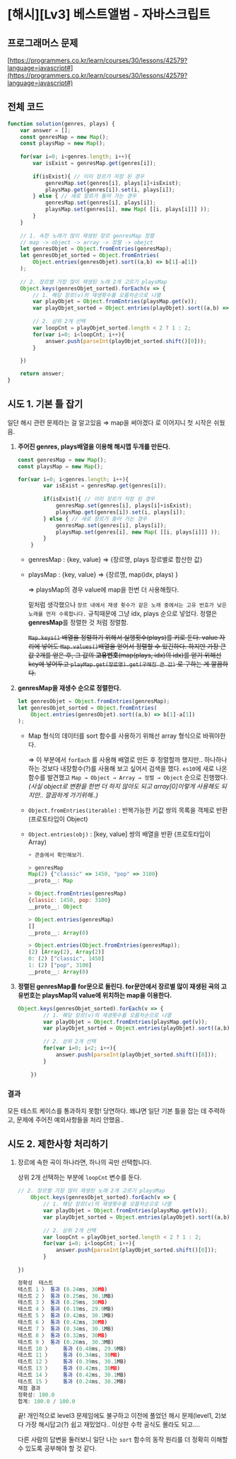 # [해시][Lv3] 베스트앨범 - 자바스크립트

## 프로그래머스 문제

[https://programmers.co.kr/learn/courses/30/lessons/42579?language=javascript#](https://programmers.co.kr/learn/courses/30/lessons/42579?language=javascript#)

## 전체 코드

```jsx
function solution(genres, plays) {
    var answer = [];
    const genresMap = new Map();
    const playsMap = new Map();
    
    for(var i=0; i<genres.length; i++){
        var isExist = genresMap.get(genres[i]);
        
        if(isExist){ // 이미 장르가 저장 된 경우
            genresMap.set(genres[i], plays[i]+isExist);
            playsMap.get(genres[i]).set(i, plays[i]);
        } else { // 새로 장르가 들어 가는 경우
            genresMap.set(genres[i], plays[i]);
            playsMap.set(genres[i], new Map( [[i, plays[i]]] ));
        }
    }
    
    // 1. 속한 노래가 많이 재생된 장르 genresMap 정렬
    // map -> object -> array -> 정렬 -> obejct
    let genresObjet = Object.fromEntries(genresMap);
    let genresObjet_sorted = Object.fromEntries(
        Object.entries(genresObjet).sort((a,b) => b[1]-a[1])
    );
    
    // 2. 장르별 가장 많이 재생된 노래 2개 고르기 playsMap
    Object.keys(genresObjet_sorted).forEach(v => {
        // 1. 해당 장르(v)의 재생횟수를 오름차순으로 나열
        var playObjet = Object.fromEntries(playsMap.get(v));
        var playObjet_sorted = Object.entries(playObjet).sort((a,b) => b[1]-a[1]);
        
        // 2. 상위 2개 선택
        var loopCnt = playObjet_sorted.length < 2 ? 1 : 2;
        for(var i=0; i<loopCnt; i++){
            answer.push(parseInt(playObjet_sorted.shift()[0]));
        }
        
    })

    return answer;
}
```

## 시도 1. 기본 틀 잡기

일단 해시 관련 문제라는 걸 알고있음 ⇒ map을 써야겠다 로 이어지니 첫 시작은 쉬웠음.

1. **주어진 genres, plays배열을 이용해 해시맵 두개를 만든다.**

    ```jsx
    const genresMap = new Map();
    const playsMap = new Map();

    for(var i=0; i<genres.length; i++){
            var isExist = genresMap.get(genres[i]);
            
            if(isExist){ // 이미 장르가 저장 된 경우
                genresMap.set(genres[i], plays[i]+isExist);
                playsMap.get(genres[i]).set(i, plays[i]);
            } else { // 새로 장르가 들어 가는 경우
                genresMap.set(genres[i], plays[i]);
                playsMap.set(genres[i], new Map( [[i, plays[i]]] ));
            }
        }
    ```

    * genresMap : {key, value} ⇒ {장르명, plays 장르별로 합산한 값}
    * playsMap : {key, value} ⇒ {장르명, map(idx, plays) }

        ⇒ playsMap의 경우 value에 map을 한번 더 사용해줬다. 

        밑처럼 생각했으나 `장르 내에서 재생 횟수가 같은 노래 중에서는 고유 번호가 낮은 노래를 먼저 수록합니다.` 규칙때문에 그냥 idx, plays 순으로 넣었다. 정렬은 **genresMap**를 정렬한 것 처럼 정렬함.   

        ~~`Map.keys()` 배열을 정렬하기 위해서 실행횟수(plays)를 키로 둔다.
        value 자리에 넣어도 `Map.values()`배열을 얻어서 정렬할 수 있긴하다. 
        하지만 가장 큰 값 2개를 얻은 후, 그 값의 **고유번호**(map(plays, idx)의 idx)를 얻기 위해선 key에 넣어두고 `playMap.get(장르명).get(구해진 큰 값)` 로 구하는 게 깔끔하다.~~

2. **genresMap을 재생수 순으로 정렬한다.**

    ```jsx
    let genresObjet = Object.fromEntries(genresMap);
    let genresObjet_sorted = Object.fromEntries(
        Object.entries(genresObjet).sort((a,b) => b[1]-a[1])
    );
    ```

    * Map 형식의 데이터를 sort 함수를 사용하기 위해선 array 형식으로 바꿔야한다.

        ⇒ 이 부분에서 `forEach` 를 사용해 배열로 만든 후 정렬할까 했지만.. 하나하나 하는 것보다 내장함수(?)를 사용해 보고 싶어서 검색을 했다. `es10`에 새로 나온 함수를 발견했고 `Map → Object → Array → 정렬 → Object` 순으로 진행했다. *(사실 object로 변환을 한번 더 하지 않아도 되고 array[0]이렇게 사용해도 되지만.. 깔끔하게 가기위해..)*

    * `Object.fromEntries(iterable)` : 반복가능한 키값 쌍의 목록을 객체로 반환(프로토타입이 Object)
    * `Object.entries(obj)` : [key, value] 쌍의 배열을 반환 (프로토타입이 Array)

        ```jsx
        + 콘솔에서 확인해보기.

        > genresMap
        Map(2) {"classic" => 1450, "pop" => 3100}
        __proto__: Map

        > Object.fromEntries(genresMap)
        {classic: 1450, pop: 3100}
        __proto__: Object

        > Object.entries(genresMap)
        []
        __proto__: Array(0)

        > Object.entries(Object.fromEntries(genresMap));
        (2) [Array(2), Array(2)]
        0: (2) ["classic", 1450]
        1: (2) ["pop", 3100]
        __proto__: Array(0)
        ```

3. **정렬된 genresMap를 for문으로 돌린다. for문안에서 장르별 많이 재생된 곡의 고유번호는 playsMap의 value에 위치하는 map을 이용한다.**

    ```jsx
    Object.keys(genresObjet_sorted).forEach(v => {
            // 1. 해당 장르(v)의 재생횟수를 오름차순으로 나열
            var playObjet = Object.fromEntries(playsMap.get(v));
            var playObjet_sorted = Object.entries(playObjet).sort((a,b) => b[1]-a[1]);
            
            // 2. 상위 2개 선택
            for(var i=0; i<2; i++){
                answer.push(parseInt(playObjet_sorted.shift()[0]));
            }
            
        })
    ```

### 결과

모든 테스트 케이스를 통과하지 못함! 당연하다. 왜냐면 일단 기본 틀을 잡는 데 주력하고, 문제에 주어진 예외사항들을 처리 안했음.. 

## 시도 2. 제한사항 처리하기

1. 장르에 속한 곡이 하나라면, 하나의 곡만 선택합니다.

    상위 2개 선택하는 부분에 `loopCnt` 변수를 둔다. 

    ```jsx
    // 2. 장르별 가장 많이 재생된 노래 2개 고르기 playsMap
        Object.keys(genresObjet_sorted).forEach(v => {
            // 1. 해당 장르(v)의 재생횟수를 오름차순으로 나열
            var playObjet = Object.fromEntries(playsMap.get(v));
            var playObjet_sorted = Object.entries(playObjet).sort((a,b) => b[1]-a[1]);
            
            // 2. 상위 2개 선택
            var loopCnt = playObjet_sorted.length < 2 ? 1 : 2;
            for(var i=0; i<loopCnt; i++){
                answer.push(parseInt(playObjet_sorted.shift()[0]));
            }
            
    })
    ```

    ```jsx
    정확성  테스트
    테스트 1 〉	통과 (0.24ms, 30MB)
    테스트 2 〉	통과 (0.25ms, 30.1MB)
    테스트 3 〉	통과 (0.29ms, 30MB)
    테스트 4 〉	통과 (0.19ms, 29.9MB)
    테스트 5 〉	통과 (0.42ms, 30.1MB)
    테스트 6 〉	통과 (0.42ms, 30MB)
    테스트 7 〉	통과 (0.34ms, 30.1MB)
    테스트 8 〉	통과 (0.32ms, 30MB)
    테스트 9 〉	통과 (0.26ms, 30.3MB)
    테스트 10 〉	통과 (0.48ms, 29.9MB)
    테스트 11 〉	통과 (0.34ms, 30MB)
    테스트 12 〉	통과 (0.39ms, 30.1MB)
    테스트 13 〉	통과 (0.42ms, 30MB)
    테스트 14 〉	통과 (0.42ms, 30.1MB)
    테스트 15 〉	통과 (0.24ms, 30.2MB)
    채점 결과
    정확성: 100.0
    합계: 100.0 / 100.0
    ```

    끝! 개인적으로 level3 문제임에도 불구하고 이전에 풀었던 해시 문제(level1, 2)보다 가장 해시답고(?) 쉽고 재밌었다.. 이상한 수학 공식도 몰라도 되고....

    다른 사람의 답변을 둘러보니 일단 나는 `sort` 함수의 동작 원리를 더 정확히 이해할 수 있도록 공부해야 할 것 같다.